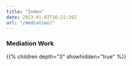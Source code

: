 ```yaml
---
title: "Index"
date: 2023-01-07T16:21:29Z
url: "/mediation/"
---
```


### Mediation Work

{{% children depth="3" showhidden="true" %}}